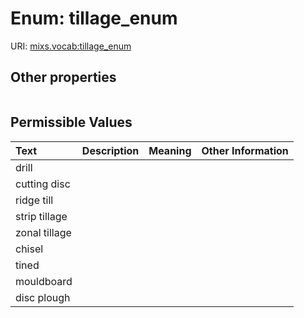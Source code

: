
# Enum: tillage_enum




URI: [mixs.vocab:tillage_enum](https://w3id.org/mixs/vocab/tillage_enum)


## Other properties

|  |  |  |
| --- | --- | --- |

## Permissible Values

| Text | Description | Meaning | Other Information |
| :--- | :---: | :---: | ---: |
| drill |  |  |  |
| cutting disc |  |  |  |
| ridge till |  |  |  |
| strip tillage |  |  |  |
| zonal tillage |  |  |  |
| chisel |  |  |  |
| tined |  |  |  |
| mouldboard |  |  |  |
| disc plough |  |  |  |

